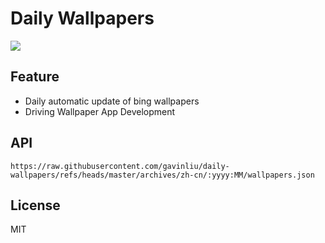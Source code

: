 # Daily Wallpapers
  
![](https://www.bing.com/th?id=OHR.FruitaPetroglyphs_ZH-CN5423905955_UHD.jpg)

## Feature

- Daily automatic update of bing wallpapers
- Driving Wallpaper App Development

## API

```
https://raw.githubusercontent.com/gavinliu/daily-wallpapers/refs/heads/master/archives/zh-cn/:yyyy:MM/wallpapers.json
```

## License

MIT
  